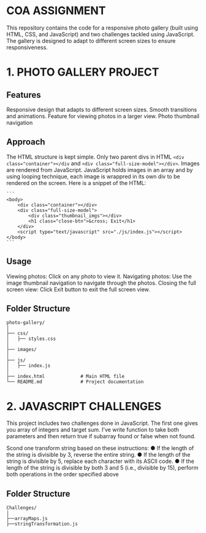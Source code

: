 # COA ASSIGNMENT

This repository contains the code for a responsive photo gallery (built using HTML, CSS, and JavaScript) and two challenges tackled using JavaScript. The gallery is designed to adapt to different screen sizes to ensure responsiveness.

# 1. PHOTO GALLERY PROJECT
## Features
Responsive design that adapts to different screen sizes.
Smooth transitions and animations.
Feature for viewing photos in a larger view.
Photo thumbnail navigation

## Approach

The HTML structure is kept simple. Only two parent divs in HTML `<div class="container"></div` and `<div class="full-size-model"></div>`. Images are rendered from JavaScript. JavaScript holds images in an array and by using looping technique, each image is wrappred in its own div to be rendered on the screen.
Here is a snippet of the HTML:

    ```
    <body>
        <div class="container"></div>
        <div class="full-size-model">
            <div class="thumbnail_imgs"></div>
            <h1 class="close-btn">&cross; Exit</h1>
        </div>
        <script type="text/javascript" src="./js/index.js"></script>
    </body>
    ```
## Usage

Viewing photos: Click on any photo to view it.
Navigating photos: Use the image thumbnail navigation to navigate through the photos.
Closing the full screen view: Click Exit button to exit the full screen view.

## Folder Structure
```
photo-gallery/
│
├── css/
│   ├── styles.css
│
├── images/             
│
├── js/
│   ├── index.js
│
├── index.html             # Main HTML file
└── README.md              # Project documentation
```

# 2. JAVASCRIPT CHALLENGES
This project includes two challenges done in JavaScript. The first one gives you array of integers and target sum. I've write function to take both parameters and then return true if subarray found or false when not found.

Scond one transform string based on these instructions:
    ● If the length of the string is divisible by 3, reverse the entire string.
    ● If the length of the string is divisible by 5, replace each character with its ASCII code.
    ● If the length of the string is divisible by both 3 and 5 (i.e., divisible by 15), perform
    both operations in the order specified above
## Folder Structure
```
Challenges/
│
├──arrayMaps.js
├──stringTransformation.js

```